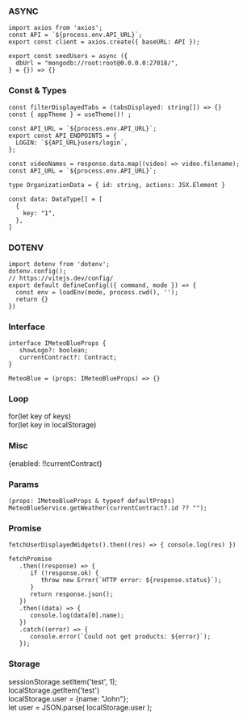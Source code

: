 ### ASYNC

```
import axios from 'axios';
const API = `${process.env.API_URL}`;
export const client = axios.create({ baseURL: API });

export const seedUsers = async ({  
  dbUrl = "mongodb://root:root@0.0.0.0:27018/",  
} = {}) => {}

```

### Const & Types

```
const filterDisplayedTabs = (tabsDisplayed: string[]) => {}
const { appTheme } = useTheme()! ;

const API_URL = `${process.env.API_URL}`;  
export const API_ENDPOINTS = {  
  LOGIN: `${API_URL}users/login`,  
};

const videoNames = response.data.map((video) => video.filename);
const API_URL = `${process.env.API_URL}`;

type OrganizationData = { id: string, actions: JSX.Element }   

const data: DataType[] = [
  {
    key: "1",
  },
]
```

### DOTENV

```
import dotenv from 'dotenv';
dotenv.config();
// https://vitejs.dev/config/
export default defineConfig(({ command, mode }) => {
  const env = loadEnv(mode, process.cwd(), '');
  return {}
})
```

### Interface

```
interface IMeteoBlueProps {
   showLogo?: boolean;
   currentContract?: Contract;
}

MeteoBlue = (props: IMeteoBlueProps) => {}
```

### Loop

for(let key of keys)  
for(let key in localStorage)

### Misc

{enabled: !!currentContract}

### Params

```
(props: IMeteoBlueProps & typeof defaultProps)  
MeteoBlueService.getWeather(currentContract?.id ?? "");
```

### Promise

```
fetchUserDisplayedWidgets().then((res) => { console.log(res) })

fetchPromise
   .then((response) => {
      if (!response.ok) {
         throw new Error(`HTTP error: ${response.status}`);
      }
      return response.json();
   })
   .then((data) => {
      console.log(data[0].name);
   })
   .catch((error) => {
      console.error(`Could not get products: ${error}`);
   });
```

### Storage

sessionStorage.setItem('test', 1);  
localStorage.getItem('test')  
localStorage.user = {name: "John"};  
let user = JSON.parse( localStorage.user );  


